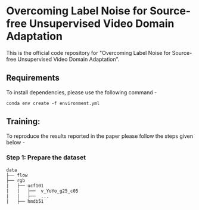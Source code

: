 # Overcoming Label Noise for Source-free Unsupervised Video Domain Adaptation


This is the official code repository for "Overcoming Label Noise for Source-free Unsupervised Video Domain Adaptation".


## Requirements

To install dependencies, please use the following command -

```
conda env create -f environment.yml
```

## Training:

To reproduce the results reported in the paper please follow the steps given below - 

### Step 1: Prepare the dataset
```
data
├── flow
├── rgb
|   ├── ucf101
|   |   ├──  v_YoYo_g25_c05
|   |   ├──  ...
|   ├── hmdb51
```